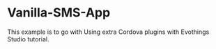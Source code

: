 # Vanilla-SMS-App
This example is to go with Using extra Cordova plugins with Evothings Studio tutorial. 
